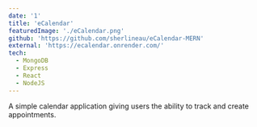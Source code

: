 ```yaml
---
date: '1'
title: 'eCalendar'
featuredImage: './eCalendar.png'
github: 'https://github.com/sherlineau/eCalendar-MERN'
external: 'https://ecalendar.onrender.com/'
tech:
  - MongoDB
  - Express
  - React
  - NodeJS
---
```


A simple calendar application giving users the ability to track and create appointments. 

